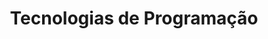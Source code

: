 ---
title: Tecnologias de Programação
year: 2018
language: PT
layout: class
external_link: http://coltec-tp.github.io
---